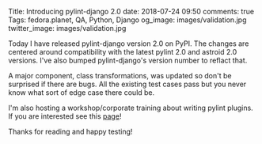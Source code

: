 Title: Introducing pylint-django 2.0
date: 2018-07-24 09:50
comments: true
Tags: fedora.planet, QA, Python, Django
og_image: images/validation.jpg
twitter_image: images/validation.jpg


Today I have released pylint-django version 2.0 on PyPI.
The changes are centered around compatibility with the latest pylint 2.0 and
astroid 2.0 versions. I've also bumped pylint-django's version number to reflact
that.

A major component, class transformations, was updated so don't be surprised if
there are bugs. All the existing test cases pass but you never know what sort
of edge case there could be.

I'm also hosting a workshop/corporate training about writing pylint plugins.
If you are interested see this [page](/pages/pylint-workshop.html)!


Thanks for reading and happy testing!
